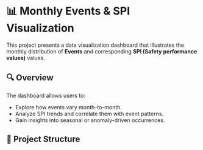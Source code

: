 # 📊 Monthly Events & SPI Visualization

This project presents a data visualization dashboard that illustrates the monthly distribution of **Events** and corresponding **SPI (Safety performance values)** values.

## 🔍 Overview

The dashboard allows users to:
- Explore how events vary month-to-month.
- Analyze SPI trends and correlate them with event patterns.
- Gain insights into seasonal or anomaly-driven occurrences.

## 📁 Project Structure

